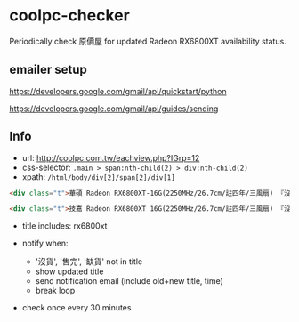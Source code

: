 # coolpc-checker

Periodically check 原價屋 for updated Radeon RX6800XT availability status.


## emailer setup

https://developers.google.com/gmail/api/quickstart/python

https://developers.google.com/gmail/api/guides/sending


## Info
- url: http://coolpc.com.tw/eachview.php?IGrp=12
- css-selector: `.main > span:nth-child(2) > div:nth-child(2)`
- xpath: `/html/body/div[2]/span[2]/div[1]`

```html
<div class="t">華碩 Radeon RX6800XT-16G(2250MHz/26.7cm/註四年/三風扇) 『沒貨！炒作別來找』</div>

<div class="t">技嘉 Radeon RX6800XT 16G(2250MHz/26.7cm/註四年/三風扇) 『沒貨！睡醒了再說』</div>
```

- title includes: rx6800xt

- notify when:
    - '沒貨', '售完', '缺貨' not in title
    - show updated title
    - send notification email (include old+new title, time)
    - break loop

- check once every 30 minutes
